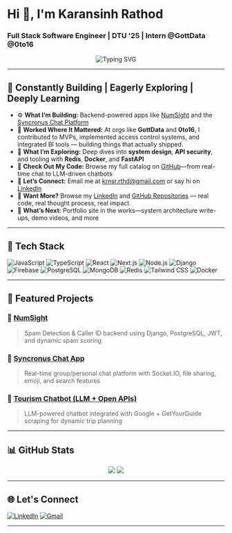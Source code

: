 <h1>Hi 👋, I'm Karansinh Rathod</h1>
<h3>Full Stack Software Engineer | DTU '25 | Intern @GottData @0to16</h3>

<p align="center">
  <img src="https://readme-typing-svg.herokuapp.com?font=Fira+Code&duration=2500&pause=1000&center=true&vCenter=true&width=435&lines=Building+scalable+web+apps;Lover+of+clean+architecture;Open+to+SDE+roles+%F0%9F%9A%80" alt="Typing SVG" />
</p>

---

## 🚀 Constantly Building | Eagerly Exploring | Deeply Learning

- ⚙️ **What I’m Building:** Backend-powered apps like [NumSight](https://github.com/K2R-krn/NumSight) and the [Syncronus Chat Platform](https://github.com/K2R-krn/Syncronus-project)
- 🏢 **Worked Where It Mattered:** At orgs like **GottData** and **0to16**, I contributed to MVPs, implemented access control systems, and integrated BI tools — building things that actually shipped.
- 📖 **What I’m Exploring:** Deep dives into **system design**, **API security**, and tooling with **Redis**, **Docker**, and **FastAPI**  
- 🔗 **Check Out My Code:** Browse my full catalog on [GitHub](https://github.com/K2R-krn)—from real-time chat to LLM-driven chatbots  
- 🤝 **Let’s Connect:** Email me at [krnsr.rthd@gmail.com](mailto:krnsr.rthd@gmail.com) or say hi on [LinkedIn](https://www.linkedin.com/in/karansinhrathod)
- 📁 **Want More?** Browse my [LinkedIn](https://www.linkedin.com/in/karansinhrathod) and [GitHub Repositories](https://github.com/K2R-krn) — real code, real thought process, real impact.
- 🌱 **What’s Next:** Portfolio site in the works—system architecture write-ups, demo videos, and more  


---

## 🚀 Tech Stack

![JavaScript](https://img.shields.io/badge/-JavaScript-black?style=flat-square&logo=javascript)
![TypeScript](https://img.shields.io/badge/-TypeScript-black?style=flat-square&logo=typescript)
![React](https://img.shields.io/badge/-React-black?style=flat-square&logo=react)
![Next.js](https://img.shields.io/badge/-Next.js-black?style=flat-square&logo=next.js)
![Node.js](https://img.shields.io/badge/-Node.js-black?style=flat-square&logo=node.js)
![Django](https://img.shields.io/badge/-Django-black?style=flat-square&logo=django)
![Firebase](https://img.shields.io/badge/-Firebase-black?style=flat-square&logo=firebase)
![PostgreSQL](https://img.shields.io/badge/-PostgreSQL-black?style=flat-square&logo=postgresql)
![MongoDB](https://img.shields.io/badge/-MongoDB-black?style=flat-square&logo=mongodb)
![Redis](https://img.shields.io/badge/-Redis-black?style=flat-square&logo=redis)
![Tailwind CSS](https://img.shields.io/badge/-TailwindCSS-black?style=flat-square&logo=tailwindcss)
![Docker](https://img.shields.io/badge/-Docker-black?style=flat-square&logo=docker)

---

## 📌 Featured Projects

### 🔹 [NumSight](https://github.com/K2R-krn/NumSight)  
> Spam Detection & Caller ID backend using Django, PostgreSQL, JWT, and dynamic spam scoring

### 🔹 [Syncronus Chat App](https://github.com/K2R-krn/Syncronus-project)  
> Real-time group/personal chat platform with Socket.IO, file sharing, emoji, and search features

### 🔹 [Tourism Chatbot (LLM + Open APIs)](https://github.com/K2R-krn/tourism-chatbot-getyourguide)  
> LLM-powered chatbot integrated with Google + GetYourGuide scraping for dynamic trip planning

---

## 📊 GitHub Stats

<p align="center">
  <img src="https://github-readme-stats.vercel.app/api?username=K2R-krn&show_icons=true&theme=github_dark" />
  <img src="https://github-readme-streak-stats.herokuapp.com?user=K2R-krn&theme=github-dark" />
</p>

---

## 🌐 Let's Connect

[![LinkedIn](https://img.shields.io/badge/-karansinhrathod-blue?style=flat-square&logo=Linkedin&logoColor=white&link=https://linkedin.com/in/karansinhrathod)](https://linkedin.com/in/karansinhrathod)
[![Gmail](https://img.shields.io/badge/-krnsr.rthd@gmail.com-c14438?style=flat-square&logo=Gmail&logoColor=white)](mailto:krnsr.rthd@gmail.com)

---

